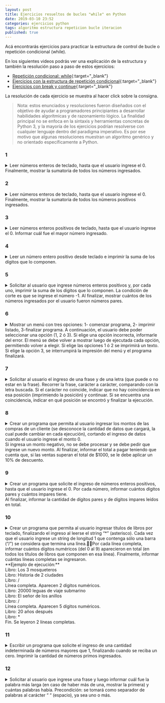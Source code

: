 ```yaml
---
layout: post
title: Ejercicios resueltos de bucles "while" en Python
date: 2019-03-10 23:52
categories: ejercicios python
tags: algoritmo estructura repeticion bucle iteracion
published: true
---
```


Acá encontrarás ejercicios para practicar la estructura de control de bucle o repetición condicional (while).

En los siguientes videos podrás ver una explicación de la estructura y también la resolución paso a paso de estos ejercicios:
+ [Repetición condicional: while](https://youtu.be/Rkv3GtEZEnw){:target="_blank"}
+ [Ejercicios con la estructura de repetición condicional](https://www.youtube.com/watch?v=I6T_qjYiDDM){:target="_blank"}
+ [Ejercicios con break y continue](https://www.youtube.com/watch?v=lG-DTUOZVZg){:target="_blank"}

La resolución de cada ejercicio se muestra al hacer click sobre la consigna.

> Nota: estos enunciados y resoluciones fueron diseñados con el objetivo de ayudar a programadores principiantes a desarrollar habilidades algorítmicas y de razonamiento lógico. La finalidad principal no se enfoca en la sintaxis y herramientas concretas de Python 3, y la mayoría de los ejercicios podrían resolverse con cualquier lenguaje dentro del paradigma imperativo. Es por ese motivo que algunas resoluciones muestran un algoritmo genérico y no orientado específicamente a Python.


### 1
<details> 
  <summary>Leer números enteros de teclado, hasta que el usuario ingrese el 0. Finalmente, mostrar la sumatoria de todos los números ingresados.</summary>
<br>Solución:
  <pre><code>total=0
nro=int(input("Número: "))
while nro != 0:
    total+=nro
    nro=int(input("Número: "))</code></pre>
</details>


### 2
<details> 
  <summary>Leer números enteros de teclado, hasta que el usuario ingrese el 0. Finalmente, mostrar la sumatoria de todos los números positivos ingresados.</summary>
<br>Solución:
<pre><code>positivos=0
n=int(input("Número (0 para terminar): "))
while n!=0:
    if n>0:
        positivos+=1
    n=int(input("Número (0 para terminar): "))
print("Cantidad de positivos:", positivos)</code></pre>
</details>



### 3
<details> 
  <summary>Leer números enteros positivos de teclado, hasta que el usuario ingrese el 0. Informar cuál fue el mayor número ingresado.</summary>
<br>Solución:
<pre><code>mayor=-1
n=int(input("Número positivo:"))
while n>=0:
   if n>mayor:
       mayor=n
   n=int(input("Número positivo:"))
print("Mayor número ingresado:", mayor)</code></pre>
</details>


### 4
<details> 
  <summary>Leer un número entero positivo desde teclado e imprimir la suma de los dígitos que lo componen.</summary>
<br>Solución:
<pre><code>suma=0
n=int(input("Número positivo:"))
while n!=0:
    digito=n%10
    suma+=digito
    n=n//10
print("Suma de los dígitos:", suma)</code></pre>
</details>


### 5
<details> 
  <summary>Solicitar al usuario que ingrese números enteros positivos y, por cada uno, imprimir la suma de los dígitos que lo componen. La condición de corte es que se ingrese el número -1. Al finalizar, mostrar cuántos de los números ingresados por el usuario fueron números pares.</summary>
<br>Solución:
<pre><code>pares=0
n=int(input("Número (-1 para terminar el programa): "))
while n!=-1:
    if n%2 == 0:
        pares+=1
    suma=0
    while n!=0:
        digito=n%10
        suma+=digito
        n=n//10
    print("Suma de sus dígitos:", suma)
    n=int(input("Número (-1 para terminar el programa): "))
print("Se ingresaron", pares, "números pares")</code></pre>
</details>



### 6
<details> 
  <summary>Mostrar un menú con tres opciones: 1- comenzar programa, 2- imprimir listado, 3-finalizar programa. A continuación, el usuario debe poder seleccionar una opción (1, 2 ó 3). Si elige una opción incorrecta, informarle del error. El menú se debe volver a mostrar luego de ejecutada cada opción, permitiendo volver a elegir. Si elige las opciones 1 ó 2 se imprimirá un texto. Si elige la opción 3, se interrumpirá la impresión del menú y el programa finalizará.</summary>
<br>Solución:
<pre><code>while True:
    print("Opción 1 - comenzar programa")
    print("Opción 2 - imprimir listado")
    print("Opción 3 - finalizar programa")
    opcion=int(input("Opción elegida: "))
    if opcion==1:
        print("¡Comenzamos!")
    elif opcion==2:
        print("Listado:")
        print("Nadia, Esteban, Mariela, Fernanda")
    elif opcion==3:
        print("Hasta la próxima")
        break
    else:
        print("Opción incorrecta. Debe ingresar 1, 2 o 3")</code></pre>
</details>

### 7
<details> 
  <summary>Solicitar al usuario el ingreso de una frase y de una letra (que puede o no estar en la frase). Recorrer la frase, carácter a carácter, comparando con la letra buscada. Si el carácter no coincide, indicar que no hay coincidencia en esa posición (imprimiendo la posición) y continuar. Si se encuentra una coincidencia, indicar en qué posición se encontró y finalizar la ejecución.</summary>
<br>Solución:
<pre><code>frase=input("Frase: ")
l=input("Letra para buscar su posición: ")
i=0
while i!=len(frase):
    if l!=frase[i]:
        print("No se encontró en la posición", i)
        i+=1
        continue
    print("Se encontró en la posición", i)
    break</code></pre>
</details>

### 8
<details> 
  <summary>Crear un programa que permita al usuario ingresar los montos de las compras de un cliente (se desconoce la cantidad de datos que cargará, la cual puede cambiar en cada ejecución), cortando el ingreso de datos cuando el usuario ingrese el monto 0.
<br />Si ingresa un monto negativo, no se debe procesar y se debe pedir que ingrese un nuevo monto. Al finalizar, informar el total a pagar teniendo que cuenta que, si las ventas superan el total de $1000, se le debe aplicar un 10% de descuento.
</summary>
<br>Solución:
<pre><code>total=0
monto=float(input("Monto de una venta: $"))
while monto!=0:
    if monto<0:
        print("Monto no válido.")
    else:
        total+=monto
    monto=float(input("Monto de una venta: $"))
if total>1000:
    total-=total*0.1
print("Monto total a pagar: $", total)</code></pre>
</details>

### 9
<details> 
  <summary>Crear un programa que solicite el ingreso de números enteros positivos, hasta que el usuario ingrese el 0. Por cada número, informar cuántos dígitos pares y cuántos impares tiene.
<br />Al finalizar, informar la cantidad de dígitos pares y de dígitos impares leídos en total.
</summary>
<br>Solución:
<pre><code>numero=int(input("numero: "))
totalPares=0
totalImpares=0
while numero!=0:
   pares=0
   impares=0
   while numero!=0:   
     ultimodigito=numero%10
     if ultimodigito%2==0:
       pares+=1
       totalPares+=1
     else:
       impares+=1
       totalImpares+=1
     numero=numero//10
   print("El número ingresado tiene ",pares," digitos pares y ",impares," digitos impares")
   numero=int(input("Otro número: "))
print("Total de dígitos pares:", totalPares)
print("Total de dígitos impares:", totalImpares)</code></pre>
</details>

### 10
<details> 
  <summary>Crear un programa que permita al usuario ingresar títulos de libros por teclado, finalizando el ingreso al leerse el string “*” (asterisco). Cada vez que el usuario ingrese un string de longitud 1 que contenga sólo una barra (“/”) se considera que termina una línea.Por cada línea completa, informar cuántos dígitos numéricos (del 0 al 9) aparecieron en total (en todos los títulos de libros que componen en esa línea). Finalmente, informar cuántas líneas completas se ingresaron.
<br />**Ejemplo de ejecución:**
<br />Libro: Los 3 mosqueteros
<br />Libro: Historia de 2 ciudades
<br />Libro: /
<br />Línea completa. Aparecen 2 dígitos numéricos.
<br />Libro: 20000 leguas de viaje submarino
<br />Libro: El señor de los anillos
<br />Libro: /
<br />Línea completa. Aparecen 5 dígitos numéricos.
<br />Libro: 20 años después
<br />Libro: *
<br />Fin. Se leyeron 2 líneas completas.</summary>
<br>Solución:
<pre><code>lineas=0
digitos="0123456789"
cantidadDigitos=0
cadena=input("Cadena: ")
while cadena!="*":
    for caracter in cadena:
        if caracter in digitos:
            cantidadDigitos+=1
    if cadena=="/":
        lineas+=1
        print("Aparecen ", cantidadDigitos, " dígitos en la línea")
        cantidadDigitos=0
    cadena=input("Cadena: ")
print("Se leyeron ",lineas," líneas completas")</code></pre>
</details>


### 11
<details> 
  <summary>Escribir un programa que solicite el ingreso de una cantidad indeterminada de números mayores que 1, finalizando cuando se reciba un cero. 
Imprimir la cantidad de números primos ingresados.</summary>
<br>Solución:
<pre><code>cantidad=0
n=int(input("Número: "))
while n!=0:
 primo=True
 for i in range(2,n):
   if n%i==0:
     primo=False
     break
 if primo:
   cantidad+=1
 n=int(input("Número: "))
print("primos: ", cantidad)</code></pre>
</details>

### 12
<details> 
  <summary>Solicitar al usuario que ingrese una frase y luego informar cuál fue la palabra más larga (en caso de haber más de una, mostrar la primera) y cuántas palabras había. Precondición: se tomará como separador de palabras al carácter “ “ (espacio), ya sea uno o más.</summary>
<br>Solución:
<pre><code>frase=input("Frase: ").strip()
cantidad=0
len_p_mas_larga=0
while len(frase) != 0:
    cantidad=cantidad+1
    i=frase.find(" ")
    if i != -1:
        palabra=frase[0:i]
        while i < len(frase) and frase[i] == " ":
            i=i+1
        frase=frase[i:]
    else:
        palabra=frase
        frase=""
    if len(palabra) > len_p_mas_larga:
        len_p_mas_larga=len(palabra)
        p_mas_larga=palabra
if cantidad > 0:
    print("Palabra más larga:", p_mas_larga)
print("Cantidad de palabras:", cantidad)</code></pre>
</details>

